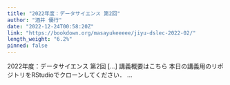 ```yaml
---
title: "2022年度：データサイエンス 第2回"
author: "酒井 優行"
date: "2022-12-24T00:58:20Z"
link: "https://bookdown.org/masayukeeeee/jiyu-dslec-2022-02/"
length_weight: "6.2%"
pinned: false
---
```


2022年度：データサイエンス 第2回 [...] 講義概要はこちら 本日の講義用のリポジトリをRStudioでクローンしてください． ...
